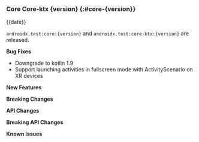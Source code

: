 ### Core Core-ktx {version} {:#core-{version}}

{{date}}

`androidx.test:core:{version}` and `androidx.test:core-ktx:{version}` are released.

**Bug Fixes**

* Downgrade to kotlin 1.9
* Support launching activities in fullscreen mode with ActivityScenario on XR devices

**New Features**

**Breaking Changes**

**API Changes**

**Breaking API Changes**

**Known Issues**
